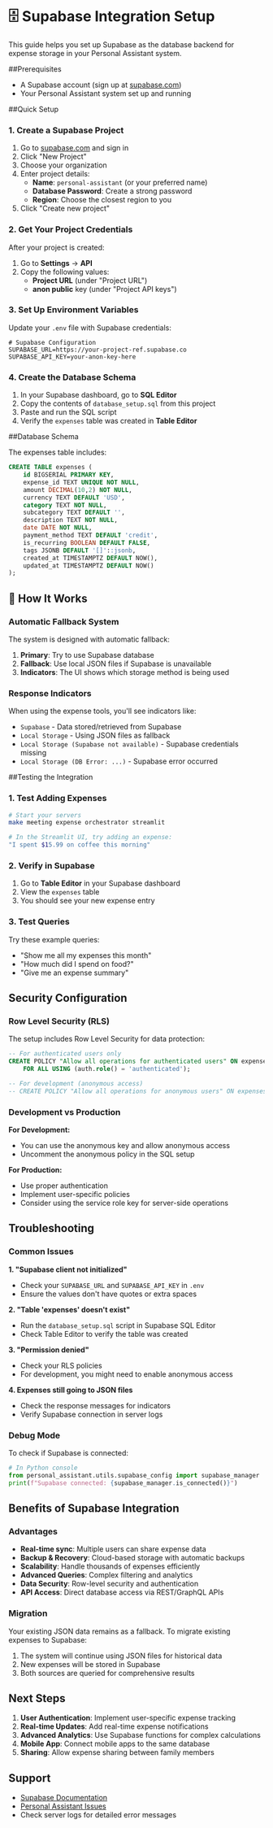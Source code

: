 # 🗄️ Supabase Integration Setup

This guide helps you set up Supabase as the database backend for expense storage in your Personal Assistant system.

##Prerequisites

- A Supabase account (sign up at [supabase.com](https://supabase.com))
- Your Personal Assistant system set up and running

##Quick Setup

### 1. Create a Supabase Project

1. Go to [supabase.com](https://supabase.com) and sign in
2. Click "New Project"
3. Choose your organization
4. Enter project details:
   - **Name**: `personal-assistant` (or your preferred name)
   - **Database Password**: Create a strong password
   - **Region**: Choose the closest region to you
5. Click "Create new project"

### 2. Get Your Project Credentials

After your project is created:

1. Go to **Settings** → **API**
2. Copy the following values:
   - **Project URL** (under "Project URL")
   - **anon public** key (under "Project API keys")

### 3. Set Up Environment Variables

Update your `.env` file with Supabase credentials:

```env
# Supabase Configuration
SUPABASE_URL=https://your-project-ref.supabase.co
SUPABASE_API_KEY=your-anon-key-here
```

### 4. Create the Database Schema

1. In your Supabase dashboard, go to **SQL Editor**
2. Copy the contents of `database_setup.sql` from this project
3. Paste and run the SQL script
4. Verify the `expenses` table was created in **Table Editor**

##Database Schema

The expenses table includes:

```sql
CREATE TABLE expenses (
    id BIGSERIAL PRIMARY KEY,
    expense_id TEXT UNIQUE NOT NULL,
    amount DECIMAL(10,2) NOT NULL,
    currency TEXT DEFAULT 'USD',
    category TEXT NOT NULL,
    subcategory TEXT DEFAULT '',
    description TEXT NOT NULL,
    date DATE NOT NULL,
    payment_method TEXT DEFAULT 'credit',
    is_recurring BOOLEAN DEFAULT FALSE,
    tags JSONB DEFAULT '[]'::jsonb,
    created_at TIMESTAMPTZ DEFAULT NOW(),
    updated_at TIMESTAMPTZ DEFAULT NOW()
);
```

## 🔧 How It Works

### Automatic Fallback System

The system is designed with automatic fallback:

1. **Primary**: Try to use Supabase database
2. **Fallback**: Use local JSON files if Supabase is unavailable
3. **Indicators**: The UI shows which storage method is being used

### Response Indicators

When using the expense tools, you'll see indicators like:

- `Supabase` - Data stored/retrieved from Supabase
- `Local Storage` - Using JSON files as fallback
- `Local Storage (Supabase not available)` - Supabase credentials missing
- `Local Storage (DB Error: ...)` - Supabase error occurred

##Testing the Integration

### 1. Test Adding Expenses

```bash
# Start your servers
make meeting expense orchestrator streamlit

# In the Streamlit UI, try adding an expense:
"I spent $15.99 on coffee this morning"
```

### 2. Verify in Supabase

1. Go to **Table Editor** in your Supabase dashboard
2. View the `expenses` table
3. You should see your new expense entry

### 3. Test Queries

Try these example queries:

- "Show me all my expenses this month"
- "How much did I spend on food?"
- "Give me an expense summary"

## Security Configuration

### Row Level Security (RLS)

The setup includes Row Level Security for data protection:

```sql
-- For authenticated users only
CREATE POLICY "Allow all operations for authenticated users" ON expenses
    FOR ALL USING (auth.role() = 'authenticated');

-- For development (anonymous access)
-- CREATE POLICY "Allow all operations for anonymous users" ON expenses FOR ALL USING (true);
```

### Development vs Production

**For Development:**
- You can use the anonymous key and allow anonymous access
- Uncomment the anonymous policy in the SQL setup

**For Production:**
- Use proper authentication
- Implement user-specific policies
- Consider using the service role key for server-side operations

## Troubleshooting

### Common Issues

**1. "Supabase client not initialized"**
- Check your `SUPABASE_URL` and `SUPABASE_API_KEY` in `.env`
- Ensure the values don't have quotes or extra spaces

**2. "Table 'expenses' doesn't exist"**
- Run the `database_setup.sql` script in Supabase SQL Editor
- Check Table Editor to verify the table was created

**3. "Permission denied"**
- Check your RLS policies
- For development, you might need to enable anonymous access

**4. Expenses still going to JSON files**
- Check the response messages for indicators
- Verify Supabase connection in server logs

### Debug Mode

To check if Supabase is connected:

```python
# In Python console
from personal_assistant.utils.supabase_config import supabase_manager
print(f"Supabase connected: {supabase_manager.is_connected()}")
```

## Benefits of Supabase Integration

### Advantages

- **Real-time sync**: Multiple users can share expense data
- **Backup & Recovery**: Cloud-based storage with automatic backups
- **Scalability**: Handle thousands of expenses efficiently
- **Advanced Queries**: Complex filtering and analytics
- **Data Security**: Row-level security and authentication
- **API Access**: Direct database access via REST/GraphQL APIs

### Migration

Your existing JSON data remains as a fallback. To migrate existing expenses to Supabase:

1. The system will continue using JSON files for historical data
2. New expenses will be stored in Supabase
3. Both sources are queried for comprehensive results

## Next Steps

1. **User Authentication**: Implement user-specific expense tracking
2. **Real-time Updates**: Add real-time expense notifications
3. **Advanced Analytics**: Use Supabase functions for complex calculations
4. **Mobile App**: Connect mobile apps to the same database
5. **Sharing**: Allow expense sharing between family members

## Support

- [Supabase Documentation](https://supabase.com/docs)
- [Personal Assistant Issues](https://github.com/your-repo/issues)
- Check server logs for detailed error messages 